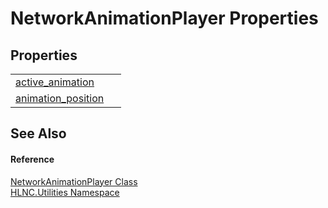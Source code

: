 # NetworkAnimationPlayer Properties




## Properties
<table>
<tr>
<td><a href="P_HLNC_Utilities_NetworkAnimationPlayer_active_animation">active_animation</a></td>
<td> </td></tr>
<tr>
<td><a href="P_HLNC_Utilities_NetworkAnimationPlayer_animation_position">animation_position</a></td>
<td> </td></tr>
</table>

## See Also


#### Reference
<a href="T_HLNC_Utilities_NetworkAnimationPlayer">NetworkAnimationPlayer Class</a>  
<a href="N_HLNC_Utilities">HLNC.Utilities Namespace</a>  
